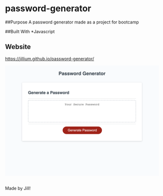 # password-generator

##Purpose
A password generator made as a project for bootcamp

##Built With
*Javascript

## Website
https://jillium.github.io/password-generator/


<img src="./images/screenshot.png">



##
Made by Jill!
